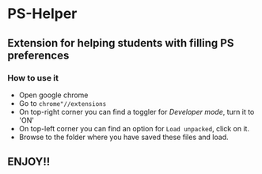 # PS-Helper

## Extension for helping students with filling PS preferences

### How to use it

  - Open google chrome
  - Go to `chrome"//extensions`
  - On top-right corner you can find a toggler for *Developer mode*, turn it to 'ON'
  - On top-left corner you can find an option for `Load unpacked`, click on it.
  - Browse to the folder where you have saved these files and load.

## ENJOY!!
